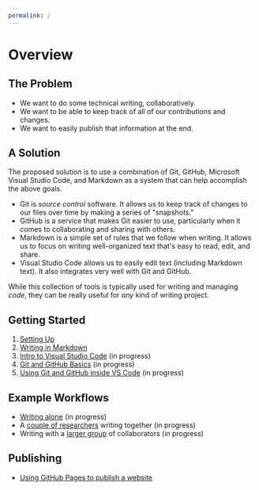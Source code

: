 ```yaml
---
permalink: /
---
```

# Overview

## The Problem

* We want to do some technical writing, collaboratively.
* We want to be able to keep track of all of our contributions and changes.
* We want to easily publish that information at the end.

## A Solution

The proposed solution is to use a combination of Git, GitHub, Microsoft Visual Studio Code, and Markdown as a system that can help accomplish the above goals.

* Git is *source control* software. It allows us to keep track of changes to our files over time by making a series of "snapshots."
* GitHub is a service that makes Git easier to use, particularly when it comes to collaborating and sharing with others.
* Markdown is a simple set of rules that we follow when writing. It allows us to focus on writing well-organized text that's easy to read, edit, and share.
* Visual Studio Code allows us to easily edit text (including Markdown text). It also integrates very well with Git and GitHub.

While this collection of tools is typically used for writing and managing *code*, they can be really useful for *any* kind of writing project.

## Getting Started

1. [Setting Up](settingup.md)
2. [Writing in Markdown](markdown.md)
3. [Intro to Visual Studio Code](vscode.md) (in progress)
4. [Git and GitHub Basics](sourcecontrol.md) (in progress)
5. [Using Git and GitHub inside VS Code](vscodegit.md) (in progress)

## Example Workflows

* [Writing alone](writingalone.md) (in progress)
* A [couple of researchers](twowriters.md) writing together (in progress)
* Writing with a [larger group](largergroup.md) of collaborators (in progress)

## Publishing

* [Using GitHub Pages to publish a website](githubpages.md)
